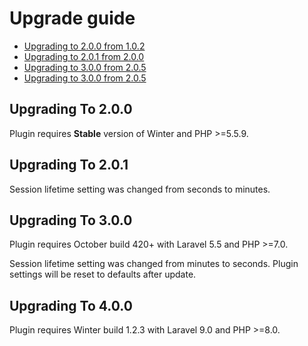 # Upgrade guide

- [Upgrading to 2.0.0 from 1.0.2](#upgrade-2.0.0)
- [Upgrading to 2.0.1 from 2.0.0](#upgrade-2.0.1)
- [Upgrading to 3.0.0 from 2.0.5](#upgrade-3.0.0)
- [Upgrading to 3.0.0 from 2.0.5](#upgrade-4.0.0)

<a name="upgrade-2.0.0"></a>
## Upgrading To 2.0.0

Plugin requires **Stable** version of Winter and PHP >=5.5.9.

<a name="upgrade-2.0.1"></a>
## Upgrading To 2.0.1

Session lifetime setting was changed from seconds to minutes.

<a name="upgrade-3.0.0"></a>
## Upgrading To 3.0.0

Plugin requires October build 420+ with Laravel 5.5 and PHP >=7.0.

Session lifetime setting was changed from minutes to seconds. Plugin settings will be reset to defaults after update.

<a name="upgrade-4.0.0"></a>
## Upgrading To 4.0.0

Plugin requires Winter build 1.2.3 with Laravel 9.0 and PHP >=8.0.